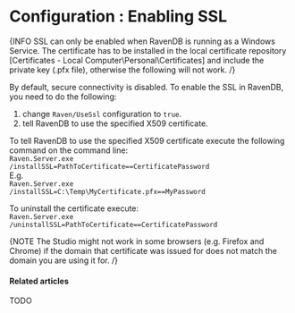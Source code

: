 # Configuration : Enabling SSL

{INFO SSL can only be enabled when RavenDB is running as a Windows Service.
The certificate has to be installed in the local certificate repository [Certificates - Local Computer\Personal\Certificates] and include the private key (.pfx file), otherwise the following will not work. /}

By default, secure connectivity is disabled. To enable the SSL in RavenDB, you need to do the following:

1. change `Raven/UseSsl` configuration to `true`.  
2. tell RavenDB to use the specified X509 certificate. 

To tell RavenDB to use the specified X509 certificate execute the following command on the command line:   
<code>Raven.Server.exe /installSSL=PathToCertificate==CertificatePassword</code>    
E.g.   
<code>Raven.Server.exe /installSSL=C:\Temp\MyCertificate.pfx==MyPassword</code>  

To uninstall the certificate execute:    
<code>Raven.Server.exe /uninstallSSL=PathToCertificate==CertificatePassword</code>   

{NOTE The Studio might not work in some browsers (e.g. Firefox and Chrome) if the domain that certificate was issued for does not match the domain you are using it for. /}   

#### Related articles

TODO
